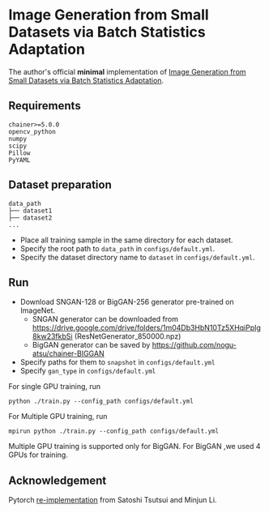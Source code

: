 # Image Generation from Small Datasets via Batch Statistics Adaptation

The author's official **minimal** implementation of [Image Generation from Small Datasets via Batch Statistics Adaptation](https://arxiv.org/abs/1904.01774).

## Requirements

```angular2
chainer>=5.0.0
opencv_python
numpy
scipy
Pillow
PyYAML
```

## Dataset preparation
```angular2
data_path
├── dataset1
├── dataset2
...
```
- Place all training sample in the same directory for each dataset.
- Specify the root path to `data_path` in `configs/default.yml`.
- Specify the dataset directory name to `dataset` in `configs/default.yml`.


## Run
- Download SNGAN-128 or BigGAN-256 generator pre-trained on ImageNet.
    - SNGAN generator can be downloaded from https://drive.google.com/drive/folders/1m04Db3HbN10Tz5XHqiPpIg8kw23fkbSi (ResNetGenerator_850000.npz)
    - BigGAN generator can be saved by https://github.com/nogu-atsu/chainer-BIGGAN
- Specify paths for them to `snapshot` in `configs/default.yml`
- Specify `gan_type` in `configs/default.yml`

For single GPU training, run
```
python ./train.py --config_path configs/default.yml
```

For Multiple GPU training, run 
```
mpirun python ./train.py --config_path configs/default.yml
```
Multiple GPU training is supported only for BigGAN. For BigGAN ,we used 4 GPUs for training.


## Acknowledgement
Pytorch [re-implementation](https://github.com/apple2373/PyTorch-SmallGAN) from Satoshi Tsutsui and Minjun Li. 
